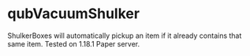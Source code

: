 # qubVacuumShulker
ShulkerBoxes will automatically pickup an item if it already contains that same item. Tested on 1.18.1 Paper server.

